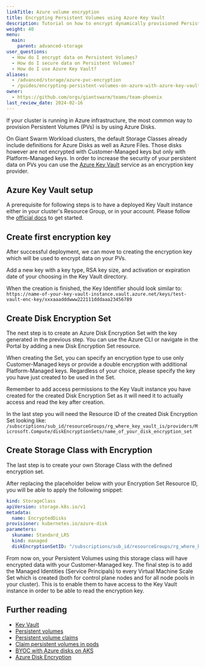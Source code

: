 ```yaml
---
linkTitle: Azure volume encryption
title: Encrypting Persistent Volumes using Azure Key Vault
description: Tutorial on how to encrypt dynamically provisioned Persistent Volumes on Azure clusters using Azure Key Vault feature.
weight: 40
menu:
  main:
    parent: advanced-storage
user_questions:
  - How do I encrypt data on Persistent Volumes?
  - How do I secure data on Persistent Volumes?
  - How do I use Azure Key Vault?
aliases:
  - /advanced/storage/azure-pvc-encryption
  - /guides/encrypting-persistent-volumes-on-azure-with-azure-key-vault/
owner:
  - https://github.com/orgs/giantswarm/teams/team-phoenix
last_review_date: 2024-02-16
---
```


If your cluster is running in Azure infrastructure, the most common way to provision Persistent Volumes (PVs) is by using Azure Disks.

On Giant Swarm Workload clusters, the default Storage Classes already include definitions for Azure Disks as well as Azure Files. Those disks however are not encrypted with Customer-Managed keys but only with Platform-Managed keys.
In order to increase the security of your persistent data on PVs you can use the [Azure Key Vault](https://azure.microsoft.com/en-us/services/key-vault/) service as an encryption key provider.

## Azure Key Vault setup

A prerequisite for following steps is to have a deployed Key Vault instance either in your cluster's Resource Group, or in your account. Please follow the [official docs](https://docs.microsoft.com/en-us/azure/key-vault/general/overview) to get started.

## Create first encryption key

After successful deployment, we can move to creating the encryption key which will be used to encrypt data on your PVs.

Add a new key with a key type, RSA key size, and activation or expiration date of your choosing in the Key Vault directory.

When the creation is finished, the Key Identifier should look similar to:
`https://name-of-your-key-vault-instance.vault.azure.net/keys/test-vault-enc-key/xxxaaadddwww222111dddaaa23456789`

## Create Disk Encryption Set

The next step is to create an Azure Disk Encryption Set with the key generated in the previous step. You can use the Azure CLI or navigate in the Portal by adding a new Disk Encryption Set resource.

When creating the Set, you can specify an encryption type to use only Customer-Managed keys or provide a double encryption with additional Platform-Managed keys.
Regardless of your choice, please specify the key you have just created to be used in the Set.

Remember to add access permissions to the Key Vault instance you have created for the created Disk Encryption Set as it will need it to actually access and read the key after creation.

In the last step you will need the Resource ID of the created Disk Encryption Set looking like:
`/subscriptions/sub_id/resourceGroups/rg_where_key_vault_is/providers/Microsoft.Compute/diskEncryptionSets/name_of_your_disk_encryption_set`

## Create Storage Class with Encryption

The last step is to create your own Storage Class with the defined encryption set.

After replacing the placeholder below with your Encryption Set Resource ID, you will be able to apply the following snippet:

```yaml
kind: StorageClass
apiVersion: storage.k8s.io/v1
metadata:
  name: EncryptedDisks
provisioner: kubernetes.io/azure-disk
parameters:
  skuname: Standard_LRS
  kind: managed
  diskEncryptionSetID: "/subscriptions/sub_id/resourceGroups/rg_where_key_vault_is/providers/Microsoft.Compute/diskEncryptionSets/name_of_your_disk_encryption_set"
```

From now on, your Persistent Volumes using this storage class will have encrypted data with your Customer-Managed key.
The final step is to add the Managed Identities (Service Principals) to every Virtual Machine Scale Set which is created (both for control plane nodes and for all node pools in your cluster). This is to enable them to have access to the Key Vault instance in order to be able to read the encryption key.

## Further reading

- [Key Vault](https://docs.microsoft.com/en-us/azure/key-vault/general/basic-concepts)
- [Persistent volumes](https://kubernetes.io/docs/concepts/storage/persistent-volumes/#persistent-volumes)
- [Persistent volume claims](https://kubernetes.io/docs/concepts/storage/persistent-volumes/#persistentvolumeclaims)
- [Claim persistent volumes in pods](https://kubernetes.io/docs/concepts/storage/persistent-volumes/#claims-as-volumes)
- [BYOC with Azure disks on AKS](https://docs.microsoft.com/en-us/azure/aks/azure-disk-customer-managed-keys)
- [Azure Disk Encryption](https://docs.microsoft.com/en-us/azure/virtual-machines/disks-enable-customer-managed-keys-portal)
